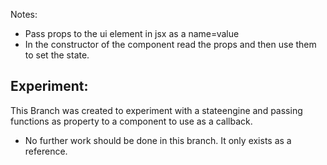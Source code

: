 Notes:

- Pass props to the ui element in jsx as a name=value
- In the constructor of the component read the props and then use
them to set the state. 

Experiment:
--
This Branch was created to experiment with a stateengine and passing
functions as property to a component to use as a callback.

- No further work should be done in this branch. It only exists as a reference.
